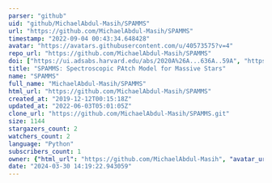 ```yaml
---
parser: "github"
uid: "github/MichaelAbdul-Masih/SPAMMS"
url: "https://github.com/MichaelAbdul-Masih/SPAMMS"
timestamp: "2022-09-04 00:43:34.648428"
avatar: "https://avatars.githubusercontent.com/u/40573575?v=4"
repo_url: "https://github.com/MichaelAbdul-Masih/SPAMMS"
doi: ["https://ui.adsabs.harvard.edu/abs/2020A%26A...636A..59A", "https://ui.adsabs.harvard.edu/abs/2022ascl.soft08013A/abstract"]
title: "SPAMMS: Spectroscopic PAtch Model for Massive Stars"
name: "SPAMMS"
full_name: "MichaelAbdul-Masih/SPAMMS"
html_url: "https://github.com/MichaelAbdul-Masih/SPAMMS"
created_at: "2019-12-12T00:15:18Z"
updated_at: "2022-06-03T05:01:05Z"
clone_url: "https://github.com/MichaelAbdul-Masih/SPAMMS.git"
size: 1144
stargazers_count: 2
watchers_count: 2
language: "Python"
subscribers_count: 1
owner: {"html_url": "https://github.com/MichaelAbdul-Masih", "avatar_url": "https://avatars.githubusercontent.com/u/40573575?v=4", "login": "MichaelAbdul-Masih", "type": "User"}
date: "2024-03-30 14:19:22.943059"
---
```

